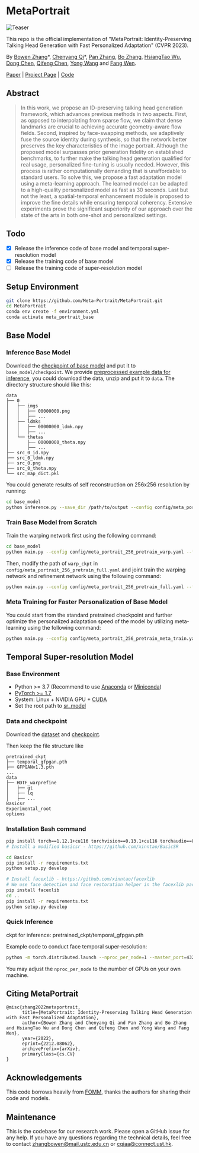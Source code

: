 # MetaPortrait

![Teaser](./docs/Teaser.png)

This repo is the official implementation of "MetaPortrait: Identity-Preserving Talking Head Generation with Fast Personalized Adaptation" (CVPR 2023).

By [Bowen Zhang](http://home.ustc.edu.cn/~zhangbowen)\*, [Chenyang Qi](https://chenyangqiqi.github.io)\*, [Pan Zhang](https://panzhang0212.github.io), [Bo Zhang](https://bo-zhang.me/), [HsiangTao Wu](https://dl.acm.org/profile/81487650131), [Dong Chen](http://www.dongchen.pro/), [Qifeng Chen](https://cqf.io), [Yong Wang](http://en.auto.ustc.edu.cn/2021/0616/c26828a513186/page.htm) and [Fang Wen](https://www.microsoft.com/en-us/research/people/fangwen/).

[Paper](https://arxiv.org/abs/2212.08062) | [Project Page](https://meta-portrait.github.io/) | [Code](https://github.com/Meta-Portrait/MetaPortrait)

## Abstract

> In this work, we propose an ID-preserving talking head generation framework, which advances previous methods in two aspects. First, as opposed to interpolating from sparse flow, we claim that dense landmarks are crucial to achieving accurate geometry-aware flow fields. Second, inspired by face-swapping methods, we adaptively fuse the source identity during synthesis, so that the network better preserves the key characteristics of the image portrait. Although the proposed model surpasses prior generation fidelity on established benchmarks, to further make the talking head generation qualified for real usage, personalized fine-tuning is usually needed. However, this process is rather computationally demanding that is unaffordable to standard users. To solve this, we propose a fast adaptation model using a meta-learning approach. The learned model can be adapted to a high-quality personalized model as fast as 30 seconds. Last but not the least, a spatial-temporal enhancement module is proposed to improve the fine details while ensuring temporal coherency. Extensive experiments prove the significant superiority of our approach over the state of the arts in both one-shot and personalized settings.

## Todo

- [x] Release the inference code of base model and temporal super-resolution model
- [x] Release the training code of base model
- [ ] Release the training code of super-resolution model

## Setup Environment

```bash
git clone https://github.com/Meta-Portrait/MetaPortrait.git
cd MetaPortrait
conda env create -f environment.yml
conda activate meta_portrait_base
```

## Base Model

### Inference Base Model

Download the [checkpoint of base model](https://drive.google.com/file/d/1Kmdv3w6N_we7W7lIt6LBzqRHwwy1dBxD/view?usp=share_link) and put it to `base_model/checkpoint`. We provide [preprocessed example data for inference](https://drive.google.com/file/d/166eNbabM6TeJVy7hxol2gL1kUGKHi3Do/view?usp=share_link), you could download the data, unzip and put it to `data`. The directory structure should like this:

```
data
├── 0
│   ├── imgs
│   │   ├── 00000000.png
│   │   ├── ...
│   ├── ldmks
│   │   ├── 00000000_ldmk.npy
│   │   ├── ...
│   └── thetas
│       ├── 00000000_theta.npy
│       ├── ...
├── src_0_id.npy
├── src_0_ldmk.npy
├── src_0.png
├── src_0_theta.npy
└── src_map_dict.pkl
```

You could generate results of self reconstruction on 256x256 resolution by running:
```bash
cd base_model
python inference.py --save_dir /path/to/output --config config/meta_portrait_256_eval.yaml --ckpt checkpoint/ckpt_base.pth.tar
```

### Train Base Model from Scratch

Train the warping network first using the following command:
```bash
cd base_model
python main.py --config config/meta_portrait_256_pretrain_warp.yaml --fp16 --stage Warp --task Pretrain
```

Then, modify the path of `warp_ckpt` in `config/meta_portrait_256_pretrain_full.yaml` and joint train the warping network and refinement network using the following command:
```bash
python main.py --config config/meta_portrait_256_pretrain_full.yaml --fp16 --stage Full --task Pretrain
```

### Meta Training for Faster Personalization of Base Model

You could start from the standard pretrained checkpoint and further optimize the personalized adaptation speed of the model by utilizing meta-learning using the following command:
```bash
python main.py --config config/meta_portrait_256_pretrain_meta_train.yaml --fp16 --stage Full --task Meta --remove_sn --ckpt /path/to/standard_pretrain_ckpt
```

## Temporal Super-resolution Model

### Base Environment

- Python >= 3.7 (Recommend to use [Anaconda](https://www.anaconda.com/download/#linux) or [Miniconda](https://docs.conda.io/en/latest/miniconda.html))
- [PyTorch >= 1.7](https://pytorch.org/)
- System: Linux + NVIDIA GPU + [CUDA](https://developer.nvidia.com/cuda-downloads)
- Set the root path to [sr_model](sr_model)

### Data and checkpoint

Download the [dataset](
https://hkustconnect-my.sharepoint.com/:f:/g/personal/cqiaa_connect_ust_hk/EuZ_hj6hcERKlDgajp-mhvwBxv4D1CX6_hPO4qJlSxK_cw?e=f4CnUI)
and [checkpoint](https://hkustconnect-my.sharepoint.com/:f:/g/personal/cqiaa_connect_ust_hk/EiV7jVV_YjJMtuZDsC8pjK4BmDEEPJ0h55NqLbPLcPbXIw?e=RlHXbd).

Then keep the file structure like

```
pretrained_ckpt
├── temporal_gfpgan.pth
├── GFPGANv1.3.pth
...
data
├── HDTF_warprefine
│   ├── gt
│   ├── lq
│   ├── ...
Basicsr
Experimental_root
options
```

### Installation Bash command

```bash
pip install torch==1.12.1+cu116 torchvision==0.13.1+cu116 torchaudio==0.12.1 --extra-index-url https://download.pytorch.org/whl/cu116
# Install a modified basicsr - https://github.com/xinntao/BasicSR

cd Basicsr
pip install -r requirements.txt
python setup.py develop

# Install facexlib - https://github.com/xinntao/facexlib
# We use face detection and face restoration helper in the facexlib package
pip install facexlib
cd ..
pip install -r requirements.txt
python setup.py develop
```

### Quick Inference

ckpt for inference: pretrained_ckpt/temporal_gfpgan.pth

Example code to conduct face temporal super-resolution:

```bash
python -m torch.distributed.launch --nproc_per_node=1 --master_port=4321 Experimental_root/test.py -opt options/test/same_id.yml --launcher pytorch
```
You may adjust the ```nproc_per_node``` to the number of GPUs on your own machine.

## Citing MetaPortrait

```
@misc{zhang2022metaportrait,
      title={MetaPortrait: Identity-Preserving Talking Head Generation with Fast Personalized Adaptation}, 
      author={Bowen Zhang and Chenyang Qi and Pan Zhang and Bo Zhang and HsiangTao Wu and Dong Chen and Qifeng Chen and Yong Wang and Fang Wen},
      year={2022},
      eprint={2212.08062},
      archivePrefix={arXiv},
      primaryClass={cs.CV}
}
```

## Acknowledgements

This code borrows heavily from [FOMM](https://github.com/AliaksandrSiarohin/first-order-model), thanks the authors for sharing their code and models.

## Maintenance

This is the codebase for our research work. Please open a GitHub issue for any help. If you have any questions regarding the technical details, feel free to contact [zhangbowen@mail.ustc.edu.cn](zhangbowen@mail.ustc.edu.cn) or [cqiaa@connect.ust.hk](cqiaa@connect.ust.hk).